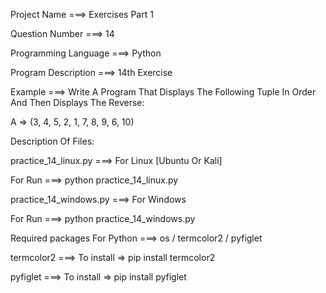 Project Name ===> Exercises Part 1

Question Number ===> 14

Programming Language ===> Python

Program Description ===> 14th Exercise

Example ===> Write A Program That Displays The Following Tuple In Order And Then Displays The Reverse:

A => (3, 4, 5, 2, 1, 7, 8, 9, 6, 10)

Description Of Files:

practice_14_linux.py ===> For Linux [Ubuntu Or Kali]

For Run ===> python practice_14_linux.py

practice_14_windows.py ===> For Windows

For Run ===> python practice_14_windows.py

Required packages For Python ===> os / termcolor2 / pyfiglet

termcolor2 ===> To install => pip install termcolor2

pyfiglet ===> To install => pip install pyfiglet
